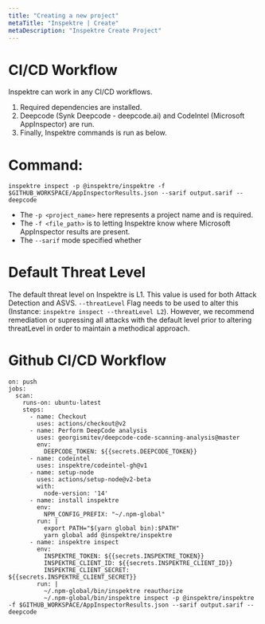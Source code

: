 ```yaml
---
title: "Creating a new project"
metaTitle: "Inspektre | Create"
metaDescription: "Inspektre Create Project"
---
```


# CI/CD Workflow
Inspektre can work in any CI/CD workflows. 

1. Required dependencies are installed.
2. Deepcode (Synk Deepcode - deepcode.ai) and CodeIntel (Microsoft AppInspector) are run.
3. Finally, Inspektre commands is run as below.

# Command:
`inspektre inspect -p @inspektre/inspektre -f $GITHUB_WORKSPACE/AppInspectorResults.json --sarif output.sarif --deepcode`

- The `-p <project_name>` here represents a project name and is required.
- The `-f <file_path>` is to letting Inspektre know where Microsoft AppInspector results are present.
- The `--sarif` mode specified whether

# Default Threat Level
The default threat level on Inspektre is L1. This value is used for both Attack Detection and ASVS. `--threatLevel` Flag needs to be used to alter this (Instance: `inspektre inspect --threatLevel L2`). However, we recommend remediation or supressing all attacks with the default level prior to altering threatLevel in order to maintain a methodical approach.

# Github CI/CD Workflow
```name: "Inspektre Scan"
on: push
jobs:
  scan:
    runs-on: ubuntu-latest
    steps:
      - name: Checkout
        uses: actions/checkout@v2
      - name: Perform DeepCode analysis
        uses: georgismitev/deepcode-code-scanning-analysis@master
        env:
          DEEPCODE_TOKEN: ${{secrets.DEEPCODE_TOKEN}}
      - name: codeintel
        uses: inspektre/codeintel-gh@v1
      - name: setup-node
        uses: actions/setup-node@v2-beta
        with:
          node-version: '14'
      - name: install inspektre
        env:
          NPM_CONFIG_PREFIX: "~/.npm-global"
        run: |
          export PATH="$(yarn global bin):$PATH"
          yarn global add @inspektre/inspektre
      - name: inspektre inspect
        env:
          INSPEKTRE_TOKEN: ${{secrets.INSPEKTRE_TOKEN}}
          INSPEKTRE_CLIENT_ID: ${{secrets.INSPEKTRE_CLIENT_ID}}
          INSPEKTRE_CLIENT_SECRET: ${{secrets.INSPEKTRE_CLIENT_SECRET}}
        run: |
          ~/.npm-global/bin/inspektre reauthorize
          ~/.npm-global/bin/inspektre inspect -p @inspektre/inspektre -f $GITHUB_WORKSPACE/AppInspectorResults.json --sarif output.sarif --deepcode
```